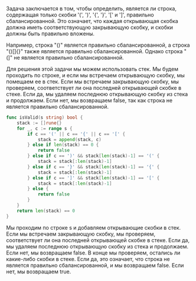 Задача заключается в том, чтобы определить, является ли строка, содержащая только скобки '(', ')', '{', '}', '[' и ']', правильно сбалансированной. Это означает, что каждая открывающая скобка должна иметь соответствующую закрывающую скобку, и скобки должны быть правильно вложены.

Например, строка "()" является правильно сбалансированной, а строка "()[]{}" также является правильно сбалансированной. Однако строка "(]" не является правильно сбалансированной.

Для решения этой задачи мы можем использовать стек. Мы будем проходить по строке, и если мы встречаем открывающую скобку, мы помещаем ее в стек. Если мы встречаем закрывающую скобку, мы проверяем, соответствует ли она последней открывающей скобке в стеке. Если да, мы удаляем последнюю открывающую скобку из стека и продолжаем. Если нет, мы возвращаем false, так как строка не является правильно сбалансированной.

```go
func isValid(s string) bool {
    stack := []rune{}
    for _, c := range s {
        if c == '(' || c == '{' || c == '[' {
            stack = append(stack, c)
        } else if len(stack) == 0 {
            return false
        } else if c == ')' && stack[len(stack)-1] == '(' {
            stack = stack[:len(stack)-1]
        } else if c == '}' && stack[len(stack)-1] == '{' {
            stack = stack[:len(stack)-1]
        } else if c == ']' && stack[len(stack)-1] == '[' {
            stack = stack[:len(stack)-1]
        } else {
            return false
        }
    }
    return len(stack) == 0
}
```

Мы проходим по строке s и добавляем открывающие скобки в стек. Если мы встречаем закрывающую скобку, мы проверяем, соответствует ли она последней открывающей скобке в стеке. Если да, мы удаляем последнюю открывающую скобку из стека и продолжаем. Если нет, мы возвращаем false. В конце мы проверяем, остались ли какие-либо скобки в стеке. Если да, это означает, что строка не является правильно сбалансированной, и мы возвращаем false. Если нет, мы возвращаем true.

